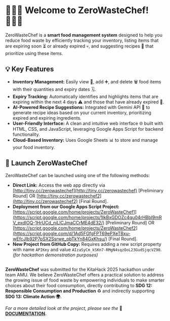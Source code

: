 # 👩🏻‍🍳 Welcome to ZeroWasteChef! 👨🏻‍🍳

ZeroWasteChef is a **smart food management system** designed to help you reduce food waste by efficiently tracking your inventory, listing items that are expiring soon ⏳ or already expired 💀, and suggesting recipes 🍲 that prioritize using these items.

## 💡 Key Features

* **Inventory Management:** Easily view 👀, add ➕, and delete 🗑️ food items with their quantities and expiry dates 🗓️.
* **Expiry Tracking:** Automatically identifies and highlights items that are expiring within the next 4 days ⚠️ and those that have already expired 🔴.
* **AI-Powered Recipe Suggestions:** Integrated with Gemini API 🤖 to generate recipe ideas based on your current inventory, prioritizing expired and expiring ingredients.
* **User-Friendly Interface:** A clean and intuitive web interface 🌐 built with HTML, CSS, and JavaScript, leveraging Google Apps Script for backend functionality.
* **Cloud-Based Inventory:** Uses Google Sheets 📊 to store and manage your food inventory.

##  🚀 Launch ZeroWasteChef

ZeroWasteChef can be launched using one of the following methods:

* **Direct Link:** Access the web app directly via [http://tiny.cc/zerowastechef](http://tiny.cc/zerowastechef) [Preliminary Round] OR [http://tiny.cc/zerowastechef2](http://tiny.cc/zerowastechef2) [Final Round].
* **Deployment from our Google Apps Script Project:** [https://script.google.com/home/projects/ZeroWasteChef1](https://script.google.com/home/projects/1IkBxGDOZc4qu04rHBbI9mRV_exdIOQ-1HrUCd_niLlCJmaCCrME4dE32/) [Preliminary Round] OR [https://script.google.com/home/projects/ZeroWasteChef2](https://script.google.com/d/1Ad5FGfgFPT69ePXeTBxu-wEfcJlb92P7pSX2Ssrwe_pbTkYn84GxKhsu/) [Final Round].
* **New Project from GitHub Copy:** Requires adding a new script property with name `APIKey` and value `AIzaSyCm_kSKn7-RMgN4sqzOoL23GudSjqcVZ90`. _(for hackathon demonstration purposes)_

##
**ZeroWasteChef** was submitted for the KitaHack 2025 hackathon under team AMU. We believe ZeroWasteChef offers a practical solution to address the growing issue of food waste by empowering individuals to make smarter choices about their food consumption, directly contributing to  **SDG 12: Responsible Consumption and Production** ♻️ and indirectly supporting **SDG 13: Climate Action 🌍**.

_For a more detailed look at the project, please see the_ 📄 **[DOCUMENTATION](DOCUMENTATION.md).**
